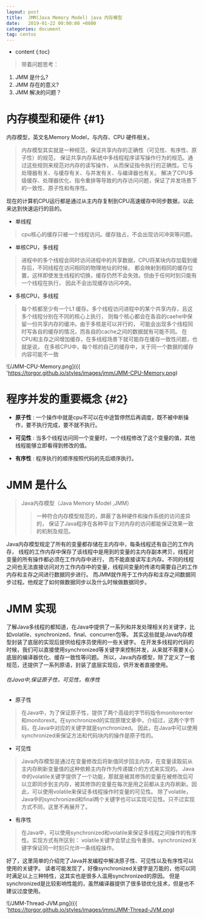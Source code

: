 ```yaml
---
layout: post
title:  JMM(Java Memory Model) java 内存模型
date:   2019-01-22 00:00:00 +0800
categories: document
tag: centos
---
```


* content
{:toc}


> 带着问题思考：
1. JMM 是什么?
2. JMM 存在的意义?
3. JMM 解决的问题？


内存模型和硬件	{#1}
===

内存模型，英文名Memory Model，与内存、CPU 硬件相关。
> 内存模型其实就是一种规范，保证共享内存的正确性（可见性、有序性、原子性）的规范，
保证共享内存系统中多线程程序读写操作行为的规范。通过这些规则来规范对内存的读写操作，
从而保证指令执行的正确性。它与处理器有关、与缓存有关、与并发有关、与编译器也有关。
解决了CPU多级缓存、处理器优化、指令重排等导致的内存访问问题，保证了并发场景下的一致性、原子性和有序性。

现在的计算机CPU运行都是通过从主内存复制到CPU高速缓存中同步数据，以此来达到快速运行的目的。
 
+ 单线程
> cpu核心的缓存只被一个线程访问。缓存独占，不会出现访问冲突等问题。
+ 单核CPU，多线程
> 进程中的多个线程会同时访问进程中的共享数据，CPU将某块内存加载到缓存后，不同线程在访问相同的物理地址的时候，
都会映射到相同的缓存位置，这样即使发生线程的切换，缓存仍然不会失效。但由于任何时刻只能有一个线程在执行，
因此不会出现缓存访问冲突。
+ 多核CPU，多线程
> 每个核都至少有一个L1 缓存。多个线程访问进程中的某个共享内存，且这多个线程分别在不同的核心上执行，
则每个核心都会在各自的caehe中保留一份共享内存的缓冲。由于多核是可以并行的，
可能会出现多个线程同时写各自的缓存的情况，而各自的cache之间的数据就有可能不同。
在CPU和主存之间增加缓存，在多线程场景下就可能存在缓存一致性问题，也就是说，
在多核CPU中，每个核的自己的缓存中，关于同一个数据的缓存内容可能不一致

![/JMM-CPU-Memory.png]({{ 'https://torgor.github.io/styles/images/jmm/JMM-CPU-Memory.png)

程序并发的重要概念	{#2}
===

+ **原子性** : 一个操作中就是cpu不可以在中途暂停然后再调度，既不被中断操作，要不执行完成，要不就不执行。

+ **可见性** : 当多个线程访问同一个变量时，一个线程修改了这个变量的值，其他线程能够立即看得到修改的值。

+ **有序性** : 程序执行的顺序按照代码的先后顺序执行。


JMM 是什么
===

> Java内存模型（Java Memory Model ,JMM）
>> 一种符合内存模型规范的，屏蔽了各种硬件和操作系统的访问差异的，
保证了Java程序在各种平台下对内存的访问都能保证效果一致的机制及规范。

Java内存模型规定了所有的变量都存储在主内存中，每条线程还有自己的工作内存，
线程的工作内存中保存了该线程中是用到的变量的主内存副本拷贝，线程对变量的所有操作都必须在工作内存中进行，
而不能直接读写主内存。不同的线程之间也无法直接访问对方工作内存中的变量，线程间变量的传递均需要自己的工作内存和主存之间进行数据同步进行。
而JMM就作用于工作内存和主存之间数据同步过程。他规定了如何做数据同步以及什么时候做数据同步。


JMM 实现
===

了解Java多线程的都知道，在Java中提供了一系列和并发处理相关的关键字，比如volatile、synchronized、final、concurren包等。
其实这些就是Java内存模型封装了底层的实现后提供给程序员使用的一些关键字。
在开发多线程的代码的时候，我们可以直接使用synchronized等关键字来控制并发，从来就不需要关心底层的编译器优化、缓存一致性等问题。
所以，Java内存模型，除了定义了一套规范，还提供了一系列原语，封装了底层实现后，供开发者直接使用。

###### 在Java中,保证原子性，可见性，有序性

* 原子性
> 在Java中，为了保证原子性，提供了两个高级的字节码指令monitorenter和monitorexit。在synchronized的实现原理文章中，介绍过，这两个字节码，在Java中对应的关键字就是synchronized。
因此，在Java中可以使用synchronized来保证方法和代码块内的操作是原子性的。
* 可见性
> Java内存模型是通过在变量修改后将新值同步回主内存，在变量读取前从主内存刷新变量值的这种依赖主内存作为传递媒介的方式来实现的。
Java中的volatile关键字提供了一个功能，那就是被其修饰的变量在被修改后可以立即同步到主内存，被其修饰的变量在每次是用之前都从主内存刷新。因此，可以使用volatile来保证多线程操作时变量的可见性。
除了volatile，Java中的synchronized和final两个关键字也可以实现可见性。只不过实现方式不同，这里不再展开了。
* 有序性
> 在Java中，可以使用synchronized和volatile来保证多线程之间操作的有序性。实现方式有所区别：
volatile关键字会禁止指令重排。synchronized关键字保证同一时刻只允许一条线程操作。

好了，这里简单的介绍完了Java并发编程中解决原子性、可见性以及有序性可以使用的关键字。
读者可能发现了，好像synchronized关键字是万能的，他可以同时满足以上三种特性，这其实也是很多人滥用synchronized的原因。
但是synchronized是比较影响性能的，虽然编译器提供了很多锁优化技术，但是也不建议过度使用。

![/JMM-Thread-JVM.png]({{ 'https://torgor.github.io/styles/images/jmm/JMM-Thread-JVM.png)



